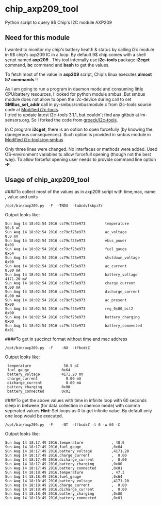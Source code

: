 # chip_axp209_tool
Python script to query 9$ Chip's I2C module AXP209

## Need for this module
I wanted to monitor my chip's battery health & status by calling i2c module in 9$ chip's axp209 IC in a loop. By default 9$ chip comes
with a shell script named **axp209** . This tool internally use **i2c-tools** package **i2cget** command, **bc** command and **bash**
to get the values.

To fetch most of the value in **axp209** script, Chip's linux executes **almost 57 commands** !!

As I am going to run a program in daemon mode and consuming little CPU/battery resources, I looked for python module smbus.
But smbus module does not allow to open the i2c-device during call to set **SMBus_set_addr** call in py-smbus/smbusmodule.c 
from i2c-tools source code at [Modified i2c-tools](https://github.com/GssMahadevan/i2c-tools).  
I tried to update latest i2c-tools 3.1.1, but couldn't find any gitbub at lm-sensors.org. So I forked the code from 
[groeck/i2c-tools](https://github.com/groeck/i2c-tools).


In C program **i2cget**, there is an option to open forcefully (by knowing the danegerous consequences). Such option is provided
in smbus module in [Modified i2c-tools/py-smbus](https://github.com/GssMahadevan/i2c-tools/py-smbus/)

Only three lines were changed. No interfaces or methods were added. Used OS-environment variables to allow forcefull opening (though
not the best way). To allow forceful opening user needs to provide command line option **-F**.

## Usage of chip_axp209_tool
####To collect most of the values as in axp209 script with time,mac, name , value and units
```
/opt/bin/axp209.py  -F  -TNDU  -taAcdvfsbpzZr   
```
Output looks like:
```
Sun Aug 14 18:02:54 2016 cc79cf23e973         temperature               50.5 oC        
Sun Aug 14 18:02:54 2016 cc79cf23e973         ac_voltage                 0.0 mV        
Sun Aug 14 18:02:54 2016 cc79cf23e973         vbus_power               0x03           
Sun Aug 14 18:02:54 2016 cc79cf23e973         fuel_gauge               0x64           
Sun Aug 14 18:02:54 2016 cc79cf23e973         shutdown_voltage         0x00           
Sun Aug 14 18:02:54 2016 cc79cf23e973         ac_current                 0.00 mA        
Sun Aug 14 18:02:54 2016 cc79cf23e973         battery_voltage          4171.20 mV        
Sun Aug 14 18:02:54 2016 cc79cf23e973         charge_current             0.00 mA        
Sun Aug 14 18:02:54 2016 cc79cf23e973         dicharge_current           0.00 mA        
Sun Aug 14 18:02:54 2016 cc79cf23e973         ac_present               0x00           
Sun Aug 14 18:02:54 2016 cc79cf23e973         reg_0x00_bit2            0x00           
Sun Aug 14 18:02:54 2016 cc79cf23e973         battery_charging         0x00           
Sun Aug 14 18:02:54 2016 cc79cf23e973         battery_connected        0x01 
```

####To get in succinct format without time and mac address
```
/opt/bin/axp209.py  -F    -NU  -tfbcdzZ
```

Output looks like:
```
 temperature               50.5 oC        
 fuel_gauge               0x64           
 battery_voltage          4171.20 mV        
 charge_current             0.00 mA        
 dicharge_current           0.00 mA        
 battery_charging         0x00           
 battery_connected        0x01   
```

####To get the above values with time in infinite loop with 60 seconds sleep in between (for data collection in daemon mode) with comma seperated values
**Hint:** Set loops as 0 to get infinite value. By default only one loop would be executed.
```
/opt/bin/axp209.py  -F    -NT  -tfbcdzZ -l 0 -w 60 -C
```
Output looks like:
``` 
Sun Aug 14 18:17:49 2016,temperature             , 48.9
Sun Aug 14 18:17:49 2016,fuel_gauge              ,0x64
Sun Aug 14 18:17:49 2016,battery_voltage         ,4171.20
Sun Aug 14 18:17:49 2016,charge_current          ,  0.00
Sun Aug 14 18:17:49 2016,dicharge_current        ,  0.00
Sun Aug 14 18:17:49 2016,battery_charging        ,0x00
Sun Aug 14 18:17:49 2016,battery_connected       ,0x01
Sun Aug 14 18:18:49 2016,temperature             , 47.3
Sun Aug 14 18:18:49 2016,fuel_gauge              ,0x64
Sun Aug 14 18:18:49 2016,battery_voltage         ,4171.20
Sun Aug 14 18:18:49 2016,charge_current          ,  0.00
Sun Aug 14 18:18:49 2016,dicharge_current        ,  0.00
Sun Aug 14 18:18:49 2016,battery_charging        ,0x00
Sun Aug 14 18:18:49 2016,battery_connected       ,0x01
```


